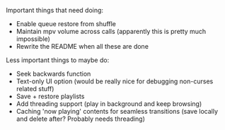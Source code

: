 Important things that need doing:
- Enable queue restore from shuffle
- Maintain mpv volume across calls (apparently this is pretty much impossible)
- Rewrite the README when all these are done

Less important things to maybe do:
- Seek backwards function
- Text-only UI option (would be really nice for debugging non-curses related stuff)
- Save + restore playlists
- Add threading support (play in background and keep browsing)
- Caching 'now playing' contents for seamless transitions (save locally and delete after? Probably needs threading)
